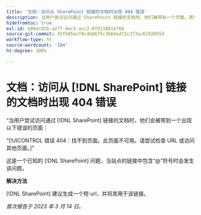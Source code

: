 ```yaml
---
title: '文档：访问从 SharePoint 链接的文档时出现 404 错误'
description: 当用户尝试访问通过 SharePoint 链接的文档时，他们被带到一个页面，其中显示 404 错误。
hidefromtoc: true
exl-id: b86ec92b-a27f-4ec3-acc2-0f0118014760
source-git-commit: 35fb85acf0c4b8675c3b6dad72c373ac6192055d
workflow-type: ht
source-wordcount: '104'
ht-degree: 100%

---
```


# 文档：访问从 [!DNL SharePoint] 链接的文档时出现 404 错误

<!--Requested article. This issue is on the WF and WFP TOCs.-->

“当用户尝试访问通过 [!DNL SharePoint] 链接的文档时，他们会被带到一个出现以下错误的页面：

”[!UICONTROL 错误 404：找不到页面。此页面不可用。请尝试检查 URL 或访问其他页面。]&quot;

这是一个已知的 [!DNL SharePoint] 问题，当站点的链接中包含“@”符号时会发生该问题。

**解决方法**

[!DNL SharePoint] 建议生成一个短 url，并将其用于该链接。

_首次报告于 2023 年 3 月 14 日。_
